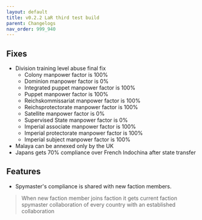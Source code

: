 ```yaml
---
layout: default
title: v0.2.2 LaR third test build
parent: Changelogs
nav_order: 999_940
---
```

## Fixes
* Division training level abuse final fix
  * Colony manpower factor is 100% 
  * Dominion manpower factor is 0%
  * Integrated puppet manpower factor is 100%
  * Puppet manpower factor is 100%
  * Reichskommissariat manpower factor is 100%
  * Reichsprotectorate manpower factor is 100%
  * Satellite manpower factor is 0%
  * Supervised State manpower factor is 0%
  * Imperial associate manpower factor is 100%
  * Imperial protectorate manpower factor is 100%
  * Imperial subject manpower factor is 100%
* Malaya can be annexed only by the UK
* Japans gets 70% compliance over French Indochina after state transfer

## Features
* Spymaster's compliance is shared with new faction members.
> When new faction member joins faction it gets current faction spymaster collaboration of every country with an established collaboration